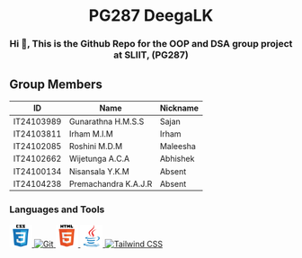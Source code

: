 <h1 align="center">PG287 DeegaLK</h1>  
<h3 align="center">Hi 👋, This is the Github Repo for the OOP and DSA group project at SLIIT, (PG287)</h3>  

## Group Members  

| ID         | Name                  | Nickname  |
|------------|-----------------------|-----------|
| IT24103989 | Gunarathna H.M.S.S     | Sajan     |
| IT24103811 | Irham M.I.M            | Irham     |
| IT24102085 | Roshini M.D.M          | Maleesha  |
| IT24102662 | Wijetunga A.C.A        | Abhishek  |
| IT24100134 | Nisansala Y.K.M        | Absent    |
| IT24104238 | Premachandra K.A.J.R   | Absent    |

### Languages and Tools  

<p align="left">  
  <a href="https://www.w3schools.com/css/" target="_blank" rel="noreferrer"> 
    <img src="https://raw.githubusercontent.com/devicons/devicon/master/icons/css3/css3-original-wordmark.svg" alt="CSS3" width="40" height="40"/> 
  </a>  
  <a href="https://git-scm.com/" target="_blank" rel="noreferrer"> 
    <img src="https://www.vectorlogo.zone/logos/git-scm/git-scm-icon.svg" alt="Git" width="40" height="40"/> 
  </a>  
  <a href="https://www.w3.org/html/" target="_blank" rel="noreferrer"> 
    <img src="https://raw.githubusercontent.com/devicons/devicon/master/icons/html5/html5-original-wordmark.svg" alt="HTML5" width="40" height="40"/> 
  </a>  
  <a href="https://www.java.com" target="_blank" rel="noreferrer"> 
    <img src="https://raw.githubusercontent.com/devicons/devicon/master/icons/java/java-original.svg" alt="Java" width="40" height="40"/> 
  </a>  
  <a href="https://tailwindcss.com/" target="_blank" rel="noreferrer"> 
    <img src="https://www.vectorlogo.zone/logos/tailwindcss/tailwindcss-icon.svg" alt="Tailwind CSS" width="40" height="40"/> 
  </a>  
</p>
